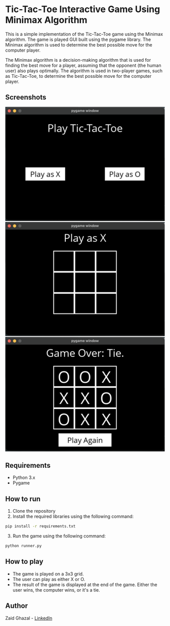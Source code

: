 # Tic-Tac-Toe Interactive Game Using Minimax Algorithm

This is a simple implementation of the Tic-Tac-Toe game using the Minimax algorithm. The game is played GUI built using the pygame library. The Minimax algorithm is used to determine the best possible move for the computer player.

The Minimax algorithm is a decision-making algorithm that is used for finding the best move for a player, assuming that the opponent (the human user) also plays optimally. The algorithm is used in two-player games, such as Tic-Tac-Toe, to determine the best possible move for the computer player.

## Screenshots

![Home Screen](media/home_screen.png)
![Game Screen](media/game_start_screen.png)
![Game Screen](media/end_game_screen.png)

## Requirements

- Python 3.x
- Pygame

## How to run

1. Clone the repository
2. Install the required libraries using the following command:

```bash
pip install -r requirements.txt
```

3. Run the game using the following command:

```bash
python runner.py
```

## How to play

- The game is played on a 3x3 grid.
- The user can play as either X or O.
- The result of the game is displayed at the end of the game. Either the user wins, the computer wins, or it's a tie.

## Author

Zaid Ghazal - [LinkedIn](https://www.linkedin.com/in/zaid-ghazal/)
